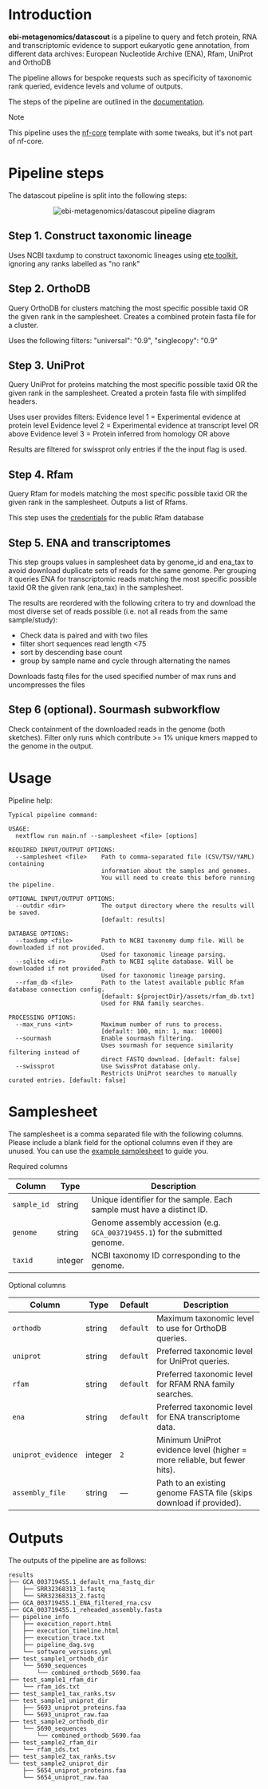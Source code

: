 # Introduction

**ebi-metagenomics/datascout** is a pipeline to query and fetch protein, RNA and transcriptomic evidence to support eukaryotic gene annotation, from different data archives: European Nucleotide Archive (ENA), Rfam, UniProt and OrthoDB
 
The pipeline allows for bespoke requests such as specificity of taxonomic rank queried, evidence levels and volume of outputs.

The steps of the pipeline are outlined in the [documentation](docs/README.md).

> [!NOTE]
> This pipeline uses the [nf-core](https://nf-co.re) template with some tweaks, but it's not part of nf-core.

# Pipeline steps

The datascout pipeline is split into the following steps:

<p align="center">
    <img src="assets/datascout_whitebg.png" alt="ebi-metagenomics/datascout pipeline diagram">
</p>

## Step 1. Construct taxonomic lineage

Uses NCBI taxdump to construct taxonomic lineages using [ete toolkit](https://github.com/etetoolkit/ete), ignoring any ranks labelled as "no rank"

## Step 2. OrthoDB

Query OrthoDB for clusters matching the most specific possible taxid OR the given rank in the samplesheet.
Creates a combined protein fasta file for a cluster.

Uses the following filters:
"universal": "0.9",
"singlecopy": "0.9"

## Step 3. UniProt

Query UniProt for proteins matching the most specific possible taxid OR the given rank in the samplesheet.
Created a protein fasta file with simplifed headers.

Uses user provides filters:
Evidence level 1 = Experimental evidence at protein level
Evidence level 2 = Experimental evidence at transcript level OR above
Evidence level 3 = Protein inferred from homology OR above

Results are filtered for swissprot only entries if the the input flag is used.

## Step 4. Rfam

Query Rfam for models matching the most specific possible taxid OR the given rank in the samplesheet.
Outputs a list of Rfams.

This step uses the [credentials](../assets/rfam_db.conf) for the public Rfam database

## Step 5. ENA and transcriptomes

This step groups values in samplesheet data by genome_id and ena_tax to avoid download duplicate sets of reads for the same genome.
Per grouping it queries ENA for transcriptomic reads matching the most specific possible taxid OR the given rank (ena_tax) in the samplesheet.

The results are reordered with the following critera to try and download the most diverse set of reads possible (i.e. not all reads from the same sample/study):
- Check data is paired and with two files
- filter short sequences read length <75
- sort by descending base count 
- group by sample name and cycle through alternating the names

Downloads fastq files for the used specified number of max runs and uncompresses the files

## Step 6 (optional). Sourmash subworkflow

Check containment of the downloaded reads in the genome (both sketches).
Filter only runs which contribute >= 1% unique kmers mapped to the genome in the output.

# Usage

Pipeline help:

```angular2html
Typical pipeline command:

USAGE:
  nextflow run main.nf --samplesheet <file> [options]

REQUIRED INPUT/OUTPUT OPTIONS:
  --samplesheet <file>    Path to comma-separated file (CSV/TSV/YAML) containing
                          information about the samples and genomes.
                          You will need to create this before running the pipeline.

OPTIONAL INPUT/OUTPUT OPTIONS:
  --outdir <dir>          The output directory where the results will be saved.
                          [default: results]

DATABASE OPTIONS:
  --taxdump <file>        Path to NCBI taxonomy dump file. Will be downloaded if not provided.
                          Used for taxonomic lineage parsing.
  --sqlite <dir>          Path to NCBI sqlite database. Will be downloaded if not provided.
                          Used for taxonomic lineage parsing.
  --rfam_db <file>        Path to the latest available public Rfam database connection config.
                          [default: ${projectDir}/assets/rfam_db.txt]
                          Used for RNA family searches.

PROCESSING OPTIONS:
  --max_runs <int>        Maximum number of runs to process.
                          [default: 100, min: 1, max: 10000]
  --sourmash              Enable sourmash filtering.
                          Uses sourmash for sequence similarity filtering instead of
                          direct FASTQ download. [default: false]
  --swissprot             Use SwissProt database only.
                          Restricts UniProt searches to manually curated entries. [default: false]
```

# Samplesheet

The samplesheet is a comma separated file with the following columns. Please include a blank field for the optional columns even if they are unused.
You can use the [example samplesheet](assets/samplesheet.csv) to guide you.

Required columns 

| Column      | Type    | Description                                                                  |
| ----------- | ------- | ---------------------------------------------------------------------------- |
| `sample_id` | string  | Unique identifier for the sample. Each sample must have a distinct ID.       |
| `genome`    | string  | Genome assembly accession (e.g. `GCA_003719455.1`) for the submitted genome. |
| `taxid`     | integer | NCBI taxonomy ID corresponding to the genome.                                |

Optional columns

| Column             | Type    | Default   | Description                                                              |
| ------------------ | ------- | --------- | ------------------------------------------------------------------------ |
| `orthodb`          | string  | `default` | Maximum taxonomic level to use for OrthoDB queries.                      |
| `uniprot`          | string  | `default` | Preferred taxonomic level for UniProt queries.                           |
| `rfam`             | string  | `default` | Preferred taxonomic level for RFAM RNA family searches.                  |
| `ena`              | string  | `default` | Preferred taxonomic level for ENA transcriptome data.                    |
| `uniprot_evidence` | integer | `2`       | Minimum UniProt evidence level (higher = more reliable, but fewer hits). |
| `assembly_file`    | string  | —         | Path to an existing genome FASTA file (skips download if provided).      |

# Outputs

The outputs of the pipeline are as follows:
```
results
├── GCA_003719455.1_default_rna_fastq_dir
│   ├── SRR32368313_1.fastq
│   └── SRR32368313_2.fastq
├── GCA_003719455.1_ENA_filtered_rna.csv
├── GCA_003719455.1_reheaded_assembly.fasta
├── pipeline_info
│   ├── execution_report.html
│   ├── execution_timeline.html
│   ├── execution_trace.txt
│   ├── pipeline_dag.svg
│   └── software_versions.yml
├── test_sample1_orthodb_dir
│   └── 5690_sequences
│       └── combined_orthodb_5690.faa
├── test_sample1_rfam_dir
│   └── rfam_ids.txt
├── test_sample1_tax_ranks.tsv
├── test_sample1_uniprot_dir
│   ├── 5693_uniprot_proteins.faa
│   └── 5693_uniprot_raw.faa
├── test_sample2_orthodb_dir
│   └── 5690_sequences
│       └── combined_orthodb_5690.faa
├── test_sample2_rfam_dir
│   └── rfam_ids.txt
├── test_sample2_tax_ranks.tsv
└── test_sample2_uniprot_dir
    ├── 5654_uniprot_proteins.faa
    └── 5654_uniprot_raw.faa
```
